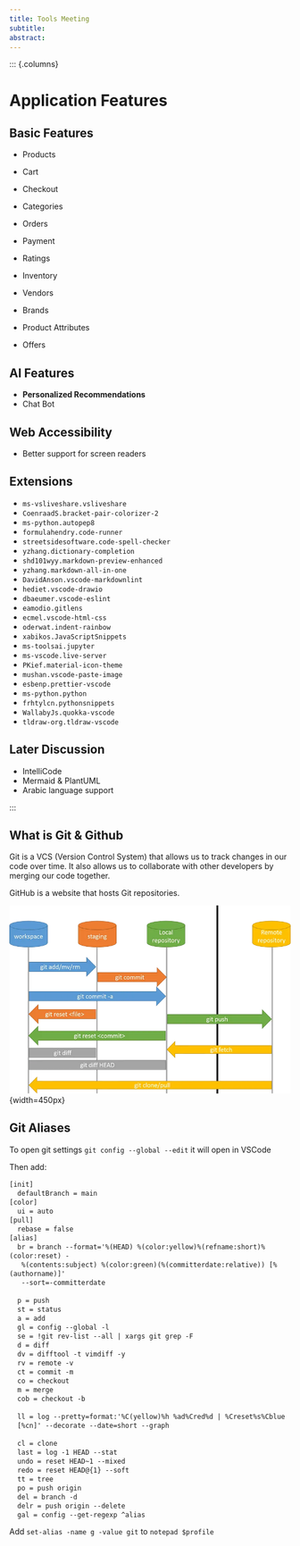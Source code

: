 ```yaml
---
title: Tools Meeting
subtitle: 
abstract: 
---
```


::: {.columns}

# Application Features

## Basic Features

- Products
- Cart
- Checkout
- Categories
- Orders
- Payment
- Ratings

- Inventory
- Vendors
- Brands
- Product Attributes
- Offers

## AI Features

- **Personalized Recommendations**
- Chat Bot

## Web Accessibility

- Better support for screen readers

## Extensions

- `ms-vsliveshare.vsliveshare`
- `CoenraadS.bracket-pair-colorizer-2`
- `ms-python.autopep8`
- `formulahendry.code-runner`
- `streetsidesoftware.code-spell-checker`
- `yzhang.dictionary-completion`
- `shd101wyy.markdown-preview-enhanced`
- `yzhang.markdown-all-in-one`
- `DavidAnson.vscode-markdownlint`
- `hediet.vscode-drawio`
- `dbaeumer.vscode-eslint`
- `eamodio.gitlens`
- `ecmel.vscode-html-css`
- `oderwat.indent-rainbow`
- `xabikos.JavaScriptSnippets`
- `ms-toolsai.jupyter`
- `ms-vscode.live-server`
- `PKief.material-icon-theme`
- `mushan.vscode-paste-image`
- `esbenp.prettier-vscode`
- `ms-python.python`
- `frhtylcn.pythonsnippets`
- `WallabyJs.quokka-vscode`
- `tldraw-org.tldraw-vscode`

## Later Discussion

- IntelliCode
- Mermaid & PlantUML
- Arabic language support

:::

## What is Git & Github

Git is a VCS (Version Control System) that allows us to track changes in our code over time. It also allows us to collaborate with other developers by merging our code together.

GitHub is a website that hosts Git repositories.

![Git Stages](Git.png){width=450px}

## Git Aliases

To open git settings `git config --global --edit` it will open in VSCode

Then add:

```
[init]
  defaultBranch = main
[color]
  ui = auto
[pull]
  rebase = false
[alias]
  br = branch --format='%(HEAD) %(color:yellow)%(refname:short)%(color:reset) -
   %(contents:subject) %(color:green)(%(committerdate:relative)) [%(authorname)]' 
   --sort=-committerdate

  p = push
  st = status
  a = add
  gl = config --global -l
  se = !git rev-list --all | xargs git grep -F
  d = diff
  dv = difftool -t vimdiff -y
  rv = remote -v
  ct = commit -m
  co = checkout
  m = merge
  cob = checkout -b

  ll = log --pretty=format:'%C(yellow)%h %ad%Cred%d | %Creset%s%Cblue 
  [%cn]' --decorate --date=short --graph

  cl = clone
  last = log -1 HEAD --stat
  undo = reset HEAD~1 --mixed
  redo = reset HEAD@{1} --soft
  tt = tree
  po = push origin
  del = branch -d
  delr = push origin --delete
  gal = config --get-regexp ^alias
```

Add `set-alias -name g -value git` to `notepad $profile`

